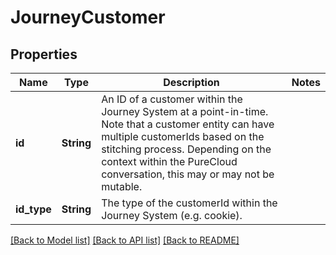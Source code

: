 # JourneyCustomer

## Properties

Name | Type | Description | Notes
------------ | ------------- | ------------- | -------------
**id** | **String** | An ID of a customer within the Journey System at a point-in-time.  Note that a customer entity can have multiple customerIds based on the stitching process.  Depending on the context within the PureCloud conversation, this may or may not be mutable. | 
**id_type** | **String** | The type of the customerId within the Journey System (e.g. cookie). | 

[[Back to Model list]](../README.md#documentation-for-models) [[Back to API list]](../README.md#documentation-for-api-endpoints) [[Back to README]](../README.md)


